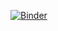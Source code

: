 [![Binder](https://mybinder.org/badge.svg)](https://mybinder.org/v2/gh/Tarleton-Math/M5364_17fl_Data_Mining1/master?filepath=Seminar%2FVisualization%20Seminar%2FVisualization-seminar.ipynb)
